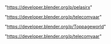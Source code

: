 "https://developer.blender.org/p/pelasirx"

"https://developer.blender.org/p/telecomyaar"

 
"https://developer.blender.org/p/Toppageworld"


"https://developer.blender.org/p/telecomyaar"


 

